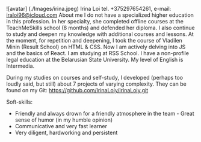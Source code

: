 ![avatar] (./Images/irina.jpeg)
Irina Loi
tel. +375297654261, e-mail: iraloi96@icloud.com
About me
I do not have a specialized higher education in this profession. In her specialty, she completed offline courses at the TeachMeSkills school (8 months) and defended her diploma. I also continue to study and deepen my knowledge with additional courses and lessons. At the moment, for repetition and deepening, I took the course of Vladilen Minin (Result School) on HTML & CSS.
Now I am actively delving into JS and the basics of React. I am studying at RSS School.
I have a non-profile legal education at the Belarusian State University.
My level of English is Intermedia.
 
During my studies on courses and self-study, I developed (perhaps too loudly said, but still) about 7 projects of varying complexity. They can be found on my Git: https://github.com/IrinaLoiy/IrinaLoiy.git

Soft-skills:
- Friendly and always drown for a friendly atmosphere in the team - Great sense of humor (in my humble opinion)
- Communicative and very fast learner
- Very diligent, hardworking and persistent
